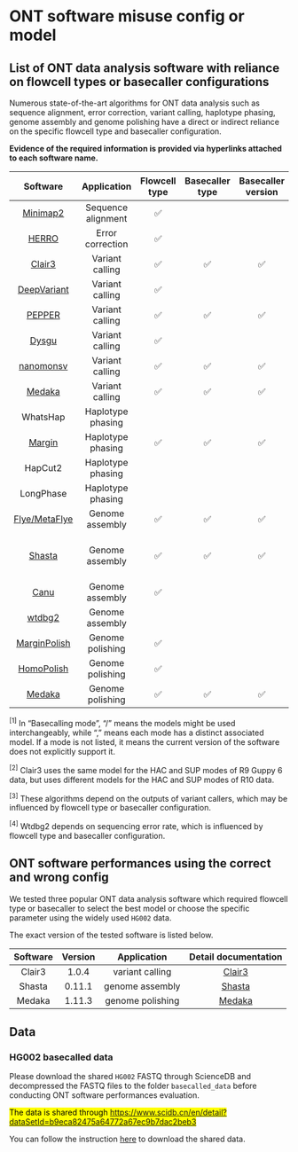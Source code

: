 # ONT software misuse config or model

## List of ONT data analysis software with reliance on flowcell types or basecaller configurations
Numerous state-of-the-art algorithms for ONT data analysis such as sequence alignment, error correction, variant calling, haplotype phasing, genome assembly and genome polishing have a direct or indirect reliance on the specific flowcell type and basecaller configuration.

**Evidence of the required information is provided via hyperlinks attached to each software name.**

| Software | Application | Flowcell type | Basecaller type | Basecaller version | Basecalling mode <sup>[1]</sup> | Indirect dependence |
|:---:|:---:|:---:|:---:|:---:|:---:|:---:|
| [Minimap2](https://github.com/lh3/minimap2/releases/tag/v2.27) | Sequence alignment | :white_check_mark: |  |  |  |  |
| [HERRO](https://github.com/lbcb-sci/herro) | Error correction | :white_check_mark: |  |  |  |  |
| [Clair3](https://github.com/HKU-BAL/Clair3?tab=readme-ov-file#pre-trained-models) | Variant calling | :white_check_mark:  | :white_check_mark:  | :white_check_mark: | HAC/SUP <sup>[2]</sup> |  |
| [DeepVariant](https://github.com/google/deepvariant) | Variant calling | :white_check_mark:  |  |  |  |  |
| [PEPPER](https://github.com/kishwarshafin/pepper) | Variant calling | :white_check_mark:  | :white_check_mark:  | :white_check_mark: | SUP |  |
| [Dysgu](https://github.com/kcleal/dysgu?tab=readme-ov-file#calling-svs) | Variant calling | :white_check_mark: | | | | |
| [nanomonsv](https://github.com/friend1ws/nanomonsv#get) | Variant calling | :white_check_mark: | :white_check_mark: | :white_check_mark:  | unspecified |  |
| [Medaka](https://github.com/nanoporetech/medaka#models) | Variant calling | :white_check_mark: | :white_check_mark: | :white_check_mark: | FAST, HAC, SUP | |
| WhatsHap | Haplotype phasing | | | | | :white_check_mark: <sup>[3]</sup> |
| [Margin](https://github.com/UCSC-nanopore-cgl/margin#parameter-files) | Haplotype phasing | :white_check_mark: | :white_check_mark: | :white_check_mark:  | unspecified |  |
| HapCut2 | Haplotype phasing | | | | | :white_check_mark: <sup>[3]</sup> |
| LongPhase | Haplotype phasing | | | | | :white_check_mark: <sup>[3]</sup> |
| [Flye/MetaFlye](https://github.com/fenderglass/Flye/blob/flye/docs/USAGE.md#oxford-nanopore) | Genome assembly | :white_check_mark: | :white_check_mark: | :white_check_mark: | HAC/SUP |  |
| [Shasta](https://paoloshasta.github.io/shasta/Configurations.html) | Genome assembly | :white_check_mark: | :white_check_mark: | :white_check_mark: | HAC for Guppy4, SUP for Guppy6 | |
| [Canu](https://canu.readthedocs.io/en/latest/tutorial.html) | Genome assembly | :white_check_mark: | | | | |
| [wtdbg2](https://github.com/ruanjue/wtdbg2/blob/master/README-ori.md#for-higher-error-rate-long-sequences) | Genome assembly | | | | | :white_check_mark: <sup>[4]</sup> |
| [MarginPolish](https://github.com/UCSC-nanopore-cgl/MarginPolish) | Genome polishing | :white_check_mark: | | | | |
| [HomoPolish](https://github.com/ythuang0522/homopolish#introduction) | Genome polishing | :white_check_mark: | | | | |
| [Medaka](https://github.com/nanoporetech/medaka#models) | Genome polishing | :white_check_mark: | :white_check_mark: | :white_check_mark: | FAST, HAC, SUP | |

<sup>[1]</sup>  In “Basecalling mode”, “/” means the models might be used interchangeably, while “,” means each mode has a distinct associated model. If a mode is not listed, it means the current version of the software does not explicitly support it.

<sup>[2]</sup> Clair3 uses the same model for the HAC and SUP modes of R9 Guppy 6 data, but uses different models for the HAC and SUP modes of R10 data.

<sup>[3]</sup> These algorithms depend on the outputs of variant callers, which may be influenced by flowcell type or basecaller configuration.

<sup>[4]</sup> Wtdbg2 depends on sequencing error rate, which is influenced by flowcell type and basecaller configuration.


## ONT software performances using the correct and wrong config
We tested three popular ONT data analysis software which required flowcell type or basecaller to select the best model or choose the specific parameter using the widely used `HG002` data. 

The exact version of the tested software is listed below.

| Software | Version | Application | Detail documentation |
|:---:|:---:|:---:|:---:|
| Clair3 | 1.0.4 | variant calling | [Clair3](./clair3/scripts/README.md) |
| Shasta | 0.11.1 | genome assembly | [Shasta](./shasta/scripts/README.md) |
| Medaka | 1.11.3 | genome polishing | [Medaka](./medaka/scripts/README.md) |

## Data
### HG002 basecalled data
Please download the shared `HG002` FASTQ through ScienceDB and decompressed the FASTQ files to the folder `basecalled_data` before conducting ONT software performances evaluation.

<mark> The data is shared through <https://www.scidb.cn/en/detail?dataSetId=b9eca82475a64772a67ec9b7dac2beb3> </mark>

You can follow the instruction [here](../../ScienceDB/README.md) to download the shared data.
